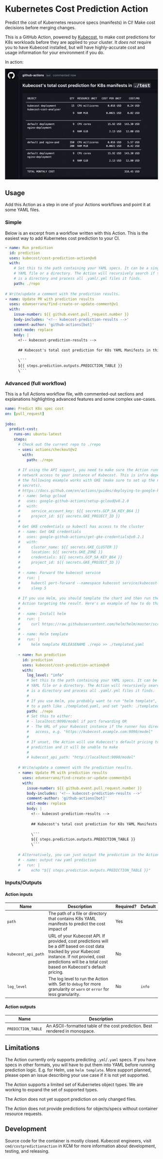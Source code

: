 # Kubernetes Cost Prediction Action

Predict the cost of Kubernetes resource specs (manifests) in CI! Make cost decisions before
merging changes.

This is a GitHub Action, powered by [Kubecost](https://docs.kubecost.com/install-and-configure/install), to make cost predictions for K8s
workloads before they are applied to your cluster. It _does not_ require you to
have Kubecost installed, but will have highly-accurate cost and usage
information for your environment if you do.

In action:

![](./media/actioncomment.png)

## Usage

Add this Action as a step in one of your Actions workflows and point it at some
YAML files.

### Simple

Below is an excerpt from a workflow written with this Action. This is the
easiest way to add Kubernetes cost prediction to your CI.

``` yaml
- name: Run prediction
  id: prediction
  uses: kubecost/cost-prediction-action@v0
  with:
    # Set this to the path containing your YAML specs. It can be a single
    # YAML file or a directory. The Action will recursively search if this
    # is a directory and process all .yaml/.yml files it finds.
    path: ./repo

# Write/update a comment with the prediction results.
- name: Update PR with prediction results
  uses: edumserrano/find-create-or-update-comment@v1
  with:
    issue-number: ${{ github.event.pull_request.number }}
    body-includes: '<!-- kubecost-prediction-results -->'
    comment-author: 'github-actions[bot]'
    edit-mode: replace
    body: |
      <!-- kubecost-prediction-results -->
      
      ## Kubecost's total cost prediction for K8s YAML Manifests in this PR

      \```
      ${{ steps.prediction.outputs.PREDICTION_TABLE }}
      \```
```

### Advanced (full workflow)

This is a full Actions workflow file, with commented-out sections and
explanations highlighting advanced features and some complex use-cases.

``` yaml
name: Predict K8s spec cost
on: [pull_request]

jobs:
  predict-cost:
    runs-on: ubuntu-latest
    steps:
      # Check out the current repo to ./repo
      - uses: actions/checkout@v2
        with:
          path: ./repo
          
      # If using the API support, you need to make sure the Action runner has
      # network access to your instance of Kubecost. This is infra dependent;
      # the following example works with GKE (make sure to set up the necessary
      # secrets).
      # https://docs.github.com/en/actions/guides/deploying-to-google-kubernetes-engine
      # - name: Setup gcloud
      #   uses: google-github-actions/setup-gcloud@v0.2.0
      #   with:
      #     service_account_key: ${{ secrets.GCP_SA_KEY_B64 }}
      #     project_id: ${{ secrets.GKE_PROJECT_ID }}
      # 
      # Get GKE credentials so kubectl has access to the cluster
      # - name: Get GKE credentials
      #   uses: google-github-actions/get-gke-credentials@v0.2.1
      #   with:
      #     cluster_name: ${{ secrets.GKE_CLUSTER }}
      #     location: ${{ secrets.GKE_ZONE }}
      #     credentials: ${{ secrets.GCP_SA_KEY_B64 }}
      #     project_id: ${{ secrets.GKE_PROJECT_ID }}
      # 
      # - name: Forward the kubecost service
      #   run: |
      #     kubectl port-forward --namespace kubecost service/kubecost-cost-analyzer 9090 &
      #     sleep 5
      
      # If you use Helm, you should template the chart and then run the Predict
      # Action targeting the result. Here's an example of how to do that.
      # 
      # - name: Install helm
      #   run: |
      #     curl https://raw.githubusercontent.com/helm/helm/master/scripts/get-helm-3 | bash
      # 
      # - name: Helm template
      #   run: |
      #     helm template RELEASENAME ./repo >> ./templated.yaml

      - name: Run prediction
        id: prediction
        uses: kubecost/cost-prediction-action@v0
        with:
          log_level: "info"
          # Set this to the path containing your YAML specs. It can be a single
          # YAML file or a directory. The Action will recursively search if this
          # is a directory and process all .yaml/.yml files it finds.
          # 
          # If you use Helm, you probably want to run "helm template", output
          # to a path like ./templated.yaml, and set "path: ./templated.yaml".
          path: ./repo
          # Set this to either:
          # - localhost:9090/model if port forwarding OR
          # - The URL of your Kubecost instance if the runner has direct network
          #   access, e.g. "https://kubecost.example.com:9090/model"
          #
          # If unset, the Action will use Kubecost's default pricing to make a
          # prediction and it will be unable to make
          #
          # kubecost_api_path: "http://localhost:9090/model"

      # Write/update a comment with the prediction results.
      - name: Update PR with prediction results
        uses: edumserrano/find-create-or-update-comment@v1
        with:
          issue-number: ${{ github.event.pull_request.number }}
          body-includes: '<!-- kubecost-prediction-results -->'
          comment-author: 'github-actions[bot]'
          edit-mode: replace
          body: |
            <!-- kubecost-prediction-results -->
            
            ## Kubecost's total cost prediction for K8s YAML Manifests in this PR

            \```
            ${{ steps.prediction.outputs.PREDICTION_TABLE }}
            \```

      # Alternatively, you can just output the prediction in the Action log.
      # - name: output raw yaml prediction
      #   run: |
      #     echo "${{ steps.prediction.outputs.PREDICTION_TABLE }}"
```

### Inputs/Outputs

#### Action inputs

| Name | Description | Required? | Default |
|------|-------------|-----------|---------|
| `path` | The path of a file or directory that contains K8s YAML manifests to predict the cost impact of | Yes | |
| `kubecost_api_path` | URL of your Kubecost API. If provided, cost predictions will be a diff based on cost data tracked by your Kubecost instance. If not provied, cost predictions will be a total cost based on Kubecost's default pricing. | No | |
| `log_level` | The log level to run the Action with. Set to `debug` for more granularity or `warn` or `error` for less granularity. | No | `info` |

#### Action outputs

| Name | Description |
|------|-------------|
| `PREDICTION_TABLE` | An ASCII-formatted table of the cost prediction. Best rendered in monospace. |

## Limitations

The Action currently only supports predicting `.yml`/`.yaml` specs. If you have
specs in other formats, you will have to put them into YAML before running
prediction logic. E.g. for Helm, use `helm template`. More support planned,
please open an issue describing your use case if it is not yet supported.

The Action supports a limited set of Kubernetes object types. We are working
to expand the set of supported types.

The Action does not yet support prediction on only changed files.

The Action does not provide predictions for objects/specs without container
resource requests.

## Development

Source code for the container is mostly closed. Kubecost engineers, visit
`cmd/costpredictionaction` in KCM for more information about development, testing, and releasing.
